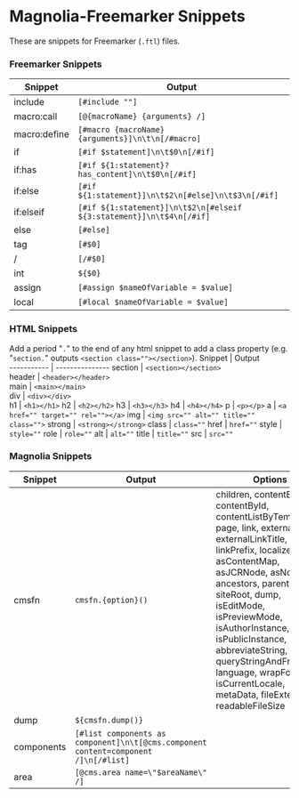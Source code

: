 # Magnolia-Freemarker Snippets
These are snippets for Freemarker (`.ftl`) files. 

### Freemarker Snippets
Snippet     | Output                  
------------|-----------------
include     | `[#include ""]` 
macro:call  | `[@{macroName} {arguments} /]`
macro:define| `[#macro {macroName} {arguments}]\n\t\n[/#macro]`
if          | `[#if $statement]\n\t$0\n[/#if]`
if:has      | `[#if ${1:statement}?has_content]\n\t$0\n[/#if]`
if:else     | `[#if ${1:statement}]\n\t$2\n[#else]\n\t$3\n[/#if]`
if:elseif   | `[#if ${1:statement}]\n\t$2\n[#elseif ${3:statement}]\n\t$4\n[/#if]`
else        | `[#else]`
tag         | `[#$0]`
/           | `[/#$0]`
int         | `${$0}`
assign      | `[#assign $nameOfVariable = $value]`
local       | `[#local $nameOfVariable = $value]`


### HTML Snippets
Add a period "`.`" to the end of any html snippet to add a class property (e.g. "`section.`" outputs   `<section class=""></section>`).
Snippet     | Output                
----------- | ---------------
section     | `<section></section>`            
header      | `<header></header>`         
main        | `<main></main>`            
div         | `<div></div>`            
h1          | `<h1></h1>`
h2          | `<h2></h2>`
h3          | `<h3></h3>`
h4          | `<h4></h4>`
p           | `<p></p>`
a           | `<a href="" target="" rel=""></a>`
img         | `<img src="" alt="" title="" class="">`
strong      | `<strong></strong>`
class       | `class=""`
href        | `href=""`
style       | `style=""`
role        | `role=""`
alt         | `alt=""`
title       | `title=""`
src         | `src=""`


### Magnolia Snippets
Snippet     | Output          | Options        
------------|-----------------|------------------
cmsfn       | `cmsfn.{option}()`| children, contentByPath, contentById, contentListByTemplateId, page, link, externalLink, externalLinkTitle, linkPrefix, localizedLinks, asContentMap, asJCRNode, asNodeList, ancestors, parent, root, siteRoot, dump, isEditMode, isPreviewMode, isAuthorInstance, isPublicInstance, decode, abbreviateString, queryStringAndFragment, language, wrapForI18n, isCurrentLocale, metaData, fileExtension, readableFileSize            
dump        | `${cmsfn.dump()}`
components  | `[#list components as component]\n\t[@cms.component content=component /]\n[/#list]`
area        | `[@cms.area name=\"$areaName\" /]`
